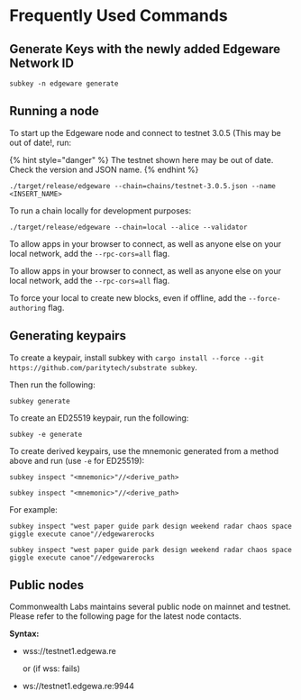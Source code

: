 # Frequently Used Commands

## Generate Keys with the newly added Edgeware Network ID

```text
subkey -n edgeware generate
```

## Running a node

To start up the Edgeware node and connect to testnet 3.0.5 \(This may be out of date!, run:

{% hint style="danger" %}
The testnet shown here may be out of date. Check the version and JSON name.
{% endhint %}

```text
./target/release/edgeware --chain=chains/testnet-3.0.5.json --name <INSERT_NAME>
```

To run a chain locally for development purposes:

```text
./target/release/edgeware --chain=local --alice --validator
```

To allow apps in your browser to connect, as well as anyone else on your local network, add the `--rpc-cors=all` flag.

To allow apps in your browser to connect, as well as anyone else on your local network, add the `--rpc-cors=all` flag.

To force your local to create new blocks, even if offline, add the `--force-authoring` flag.

## Generating keypairs

To create a keypair, install subkey with `cargo install --force --git https://github.com/paritytech/substrate subkey`.

Then run the following:

```text
subkey generate
```

To create an ED25519 keypair, run the following:

```text
subkey -e generate
```

To create derived keypairs, use the mnemonic generated from a method above and run \(use `-e` for ED25519\):

```text
subkey inspect "<mnemonic>"//<derive_path>
```

```text
subkey inspect "<mnemonic>"//<derive_path>
```

For example:

```text
subkey inspect "west paper guide park design weekend radar chaos space giggle execute canoe"//edgewarerocks
```

```text
subkey inspect "west paper guide park design weekend radar chaos space giggle execute canoe"//edgewarerocks
```

## Public nodes

Commonwealth Labs maintains several public node on mainnet and testnet. Please refer to the following page for the latest node contacts.

**Syntax:**

* wss://testnet1.edgewa.re

  or \(if wss: fails\)

* ws://testnet1.edgewa.re:9944

